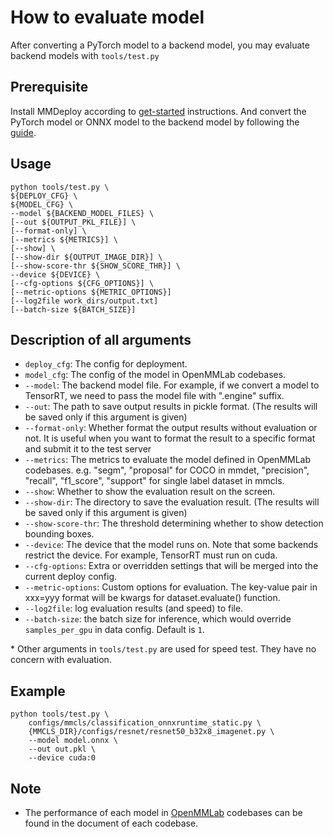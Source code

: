 # How to evaluate model

After converting a PyTorch model to a backend model, you may evaluate backend models with `tools/test.py`

## Prerequisite

Install MMDeploy according to [get-started](../get_started.md) instructions.
And convert the PyTorch model or ONNX model to the backend model by following the [guide](convert_model.md).

## Usage

```shell
python tools/test.py \
${DEPLOY_CFG} \
${MODEL_CFG} \
--model ${BACKEND_MODEL_FILES} \
[--out ${OUTPUT_PKL_FILE}] \
[--format-only] \
[--metrics ${METRICS}] \
[--show] \
[--show-dir ${OUTPUT_IMAGE_DIR}] \
[--show-score-thr ${SHOW_SCORE_THR}] \
--device ${DEVICE} \
[--cfg-options ${CFG_OPTIONS}] \
[--metric-options ${METRIC_OPTIONS}]
[--log2file work_dirs/output.txt]
[--batch-size ${BATCH_SIZE}]
```

## Description of all arguments

- `deploy_cfg`: The config for deployment.
- `model_cfg`: The config of the model in OpenMMLab codebases.
- `--model`: The backend model file. For example, if we convert a model to TensorRT, we need to pass the model file with ".engine" suffix.
- `--out`:  The path to save output results in pickle format. (The results will be saved only if this argument is given)
- `--format-only`: Whether format the output results without evaluation or not. It is useful when you want to format the result to a specific format and submit it to the test server
- `--metrics`: The metrics to evaluate the model defined in OpenMMLab codebases. e.g. "segm", "proposal" for COCO in mmdet, "precision", "recall", "f1_score", "support" for single label dataset in mmcls.
- `--show`: Whether to show the evaluation result on the screen.
- `--show-dir`: The directory to save the evaluation result. (The results will be saved only if this argument is given)
- `--show-score-thr`: The threshold determining whether to show detection bounding boxes.
- `--device`: The device that the model runs on. Note that some backends restrict the device. For example, TensorRT must run on cuda.
- `--cfg-options`: Extra or overridden settings that will be merged into the current deploy config.
- `--metric-options`: Custom options for evaluation. The key-value pair in xxx=yyy
  format will be kwargs for dataset.evaluate() function.
- `--log2file`: log evaluation results (and speed) to file.
- `--batch-size`: the batch size for inference, which would override `samples_per_gpu` in data config. Default is `1`.

\* Other arguments in `tools/test.py` are used for speed test. They have no concern with evaluation.

## Example

```shell
python tools/test.py \
    configs/mmcls/classification_onnxruntime_static.py \
    {MMCLS_DIR}/configs/resnet/resnet50_b32x8_imagenet.py \
    --model model.onnx \
    --out out.pkl \
    --device cuda:0
```

## Note

- The performance of each model in [OpenMMLab](https://openmmlab.com/) codebases can be found in the document of each codebase.
